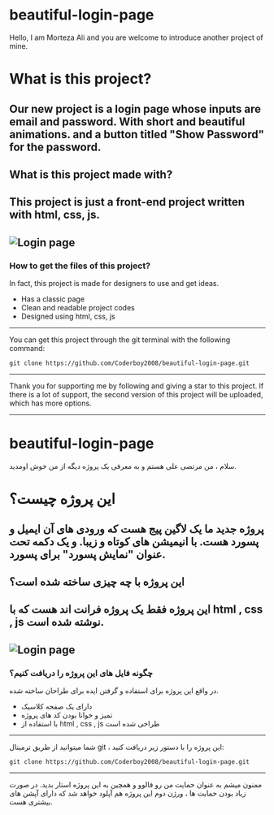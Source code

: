 # beautiful-login-page
Hello, I am Morteza Ali and you are welcome to introduce another project of mine.

# What is this project?
Our new project is a login page whose inputs are email and password.
With short and beautiful animations.
and a button titled "Show Password" for the password.
---
## What is this project made with?
This project is just a front-end project written with html, css, js.
---
![Login page](https://drive.google.com/file/d/1lvxaERYoDrkBPu5pbp3JGZPomkfna3zS/view?usp=drive_link)
---
### How to get the files of this project?
In fact, this project is made for designers to use and get ideas.
* Has a classic page
* Clean and readable project codes
* Designed using html, css, js
---
You can get this project through the git terminal with the following command:
```
git clone https://github.com/Coderboy2008/beautiful-login-page.git
```
---
Thank you for supporting me by following and giving a star to this project.
If there is a lot of support, the second version of this project will be uploaded, which has more options.

---

# beautiful-login-page
سلام ، من مرتضی علی هستم و به معرفی یک پروژه دیگه از من خوش اومدید.

# این پروژه چیست؟
پروژه جدید ما یک لاگین پیج هست که ورودی های آن ایمیل و پسورد هست.
با انیمیشن های کوتاه و زیبا.
و یک دکمه تحت عنوان "نمایش پسورد" برای پسورد.
---
## این پروژه با چه چیزی ساخته شده است؟
این پروژه فقط یک پروژه فرانت اند هست که با html , css , js نوشته شده است.
---
![Login page](https://drive.google.com/file/d/1lvxaERYoDrkBPu5pbp3JGZPomkfna3zS/view?usp=drive_link)
---
### چگونه فایل های این پروژه را دریافت کنیم؟
در واقع این پروژه برای استفاده و گرفتن ایده برای طراحان ساخته شده.
* دارای یک صفحه کلاسیک
* تمیز و خوانا بودن کد های پروژه
* با استفاده از html , css , js طراحی شده است
---
شما میتوانید از طریق ترمینال git ، این پروژه را با دستور زیر دریافت کنید:
``` 
git clone https://github.com/Coderboy2008/beautiful-login-page.git
``` 
---
ممنون میشم به عنوان حمایت من رو فالوو و همچین به این پروژه استار بدید.
در صورت زیاد بودن حمایت ها ، ورژن دوم این پروژه هم آپلود خواهد شد که دارای آپشن های بیشتری هست.
